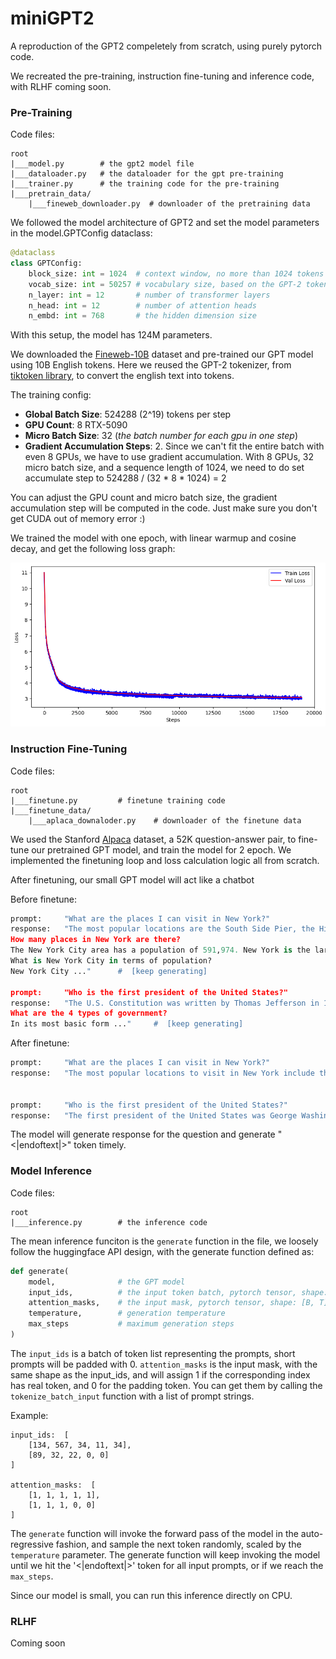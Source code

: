 # miniGPT2

A reproduction of the GPT2 compeletely from scratch, using purely pytorch code.

We recreated the pre-training, instruction fine-tuning and inference code, with RLHF coming soon.


### Pre-Training

Code files:

    root
    |___model.py        # the gpt2 model file
    |___dataloader.py   # the dataloader for the gpt pre-training
    |___trainer.py      # the training code for the pre-training
    |___pretrain_data/
        |___fineweb_downloader.py  # downloader of the pretraining data

We followed the model architecture of GPT2 and set the model parameters in the model.GPTConfig dataclass:

```python
@dataclass
class GPTConfig:
    block_size: int = 1024  # context window, no more than 1024 tokens
    vocab_size: int = 50257 # vocabulary size, based on the GPT-2 tokenizer
    n_layer: int = 12       # number of transformer layers
    n_head: int = 12        # number of attention heads
    n_embd: int = 768       # the hidden dimension size
```

With this setup, the model has 124M parameters.

We downloaded the [Fineweb-10B](https://huggingface.co/datasets/HuggingFaceFW/fineweb) dataset and pre-trained our GPT model using 10B English tokens. Here we reused the GPT-2 tokenizer, from [tiktoken library](https://github.com/openai/tiktoken), to convert the english text into tokens.

The training config:
- **Global Batch Size**: 524288 (2^19) tokens per step
- **GPU Count**: 8 RTX-5090
- **Micro Batch Size**: 32  (*the batch number for each gpu in one step*)
- **Gradient Accumulation Steps**: 2. Since we can't fit the entire batch with even 8 GPUs, we have to use gradient accumulation. With 8 GPUs, 32 micro batch size, and a sequence length of 1024, we need to do set accumulate step to 524288 / (32 * 8 * 1024) = 2

You can adjust the GPU count and micro batch size, the gradient accumulation step will be computed in the code. Just make sure you don't get CUDA out of memory error :)

We trained the model with one epoch, with linear warmup and cosine decay, and get the following loss graph:

![Pre-Training Loss](./image/pretrain_loss.png)


### Instruction Fine-Tuning

Code files:

    root
    |___finetune.py         # finetune training code
    |___finetune_data/
        |___aplaca_downaloder.py    # downloader of the finetune data

We used the Stanford [Alpaca](https://huggingface.co/datasets/tatsu-lab/alpaca) dataset, a 52K question-answer pair, to fine-tune our pretrained GPT model, and train the model for 2 epoch. We implemented the finetuning loop and loss calculation logic all from scratch.

After finetuning, our small GPT model will act like a chatbot

Before finetune:

```python
prompt:     "What are the places I can visit in New York?"
response:   "The most popular locations are the South Side Pier, the Highlevard and the Manhattan Bridge: New York.
How many places in New York are there?
The New York City area has a population of 591,974. New York is the largest city in New York.
What is New York City in terms of population?
New York City ..."      #  [keep generating]

prompt:     "Who is the first president of the United States?"
response:   "The U.S. Constitution was written by Thomas Jefferson in 1790. The primary purpose of the Constitution was to secure the independence of the people.
What are the 4 types of government?
In its most basic form ..."     #  [keep generating]
```

After finetune:

```python
prompt:     "What are the places I can visit in New York?"
response:   "The most popular locations to visit in New York include the Empire State Building, the White House, the Statue of Liberty, and iconic New York skyline landmarks like the Crocker Bridge, the Empire State Building, and the Central Park."


prompt:     "Who is the first president of the United States?"
response:   "The first president of the United States was George Washington."
```

The model will generate response for the question and generate "<|endoftext|>" token timely.


### Model Inference

Code files:

    root
    |___inference.py        # the inference code

The mean inference funciton is the `generate` function in the file, we loosely follow the huggingface API design, with the generate function defined as:

```python
def generate(
    model,              # the GPT model
    input_ids,          # the input token batch, pytorch tensor, shape: [B, T]
    attention_masks,    # the input mask, pytorch tensor, shape: [B, T] 
    temperature,        # generation temperature
    max_steps           # maximum generation steps
)         
```

The `input_ids` is a batch of token list representing the prompts, short prompts will be padded with 0. `attention_masks` is the input mask, with the same shape as the input_ids, and will assign 1 if the corresponding index has real token, and 0 for the padding token. You can get them by calling the `tokenize_batch_input` function with a list of prompt strings. 

Example:
```
input_ids:  [
    [134, 567, 34, 11, 34],
    [89, 32, 22, 0, 0]
]

attention_masks:  [
    [1, 1, 1, 1, 1],
    [1, 1, 1, 0, 0]
]
```

The `generate` function will invoke the forward pass of the model in the auto-regressive fashion, and sample the next token randomly, scaled by the `temperature` parameter. The generate function will keep invoking the model until we hit the '<|endoftext|>' token for all input prompts, or if we reach the `max_steps`. 

Since our model is small, you can run this inference directly on CPU.

### RLHF

Coming soon